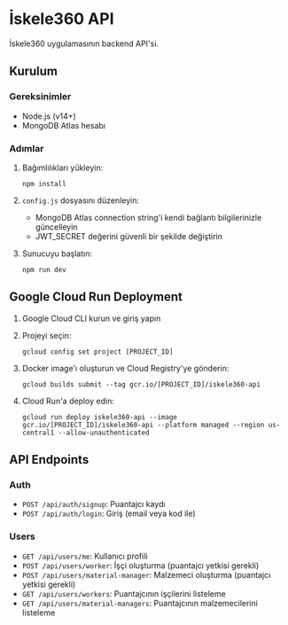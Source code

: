 # İskele360 API

İskele360 uygulamasının backend API'si.

## Kurulum

### Gereksinimler

- Node.js (v14+)
- MongoDB Atlas hesabı

### Adımlar

1. Bağımlılıkları yükleyin:
   ```
   npm install
   ```

2. `config.js` dosyasını düzenleyin:
   - MongoDB Atlas connection string'i kendi bağlantı bilgilerinizle güncelleyin
   - JWT_SECRET değerini güvenli bir şekilde değiştirin

3. Sunucuyu başlatın:
   ```
   npm run dev
   ```

## Google Cloud Run Deployment

1. Google Cloud CLI kurun ve giriş yapın

2. Projeyi seçin:
   ```
   gcloud config set project [PROJECT_ID]
   ```

3. Docker image'ı oluşturun ve Cloud Registry'ye gönderin:
   ```
   gcloud builds submit --tag gcr.io/[PROJECT_ID]/iskele360-api
   ```

4. Cloud Run'a deploy edin:
   ```
   gcloud run deploy iskele360-api --image gcr.io/[PROJECT_ID]/iskele360-api --platform managed --region us-central1 --allow-unauthenticated
   ```

## API Endpoints

### Auth

- `POST /api/auth/signup`: Puantajcı kaydı
- `POST /api/auth/login`: Giriş (email veya kod ile)

### Users

- `GET /api/users/me`: Kullanıcı profili
- `POST /api/users/worker`: İşçi oluşturma (puantajcı yetkisi gerekli)
- `POST /api/users/material-manager`: Malzemeci oluşturma (puantajcı yetkisi gerekli)
- `GET /api/users/workers`: Puantajcının işçilerini listeleme
- `GET /api/users/material-managers`: Puantajcının malzemecilerini listeleme 